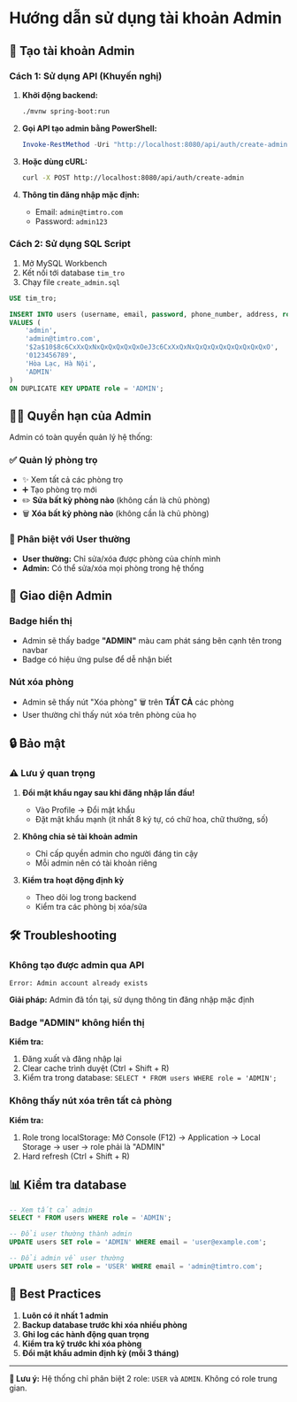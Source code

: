 # Hướng dẫn sử dụng tài khoản Admin

## 🔐 Tạo tài khoản Admin

### Cách 1: Sử dụng API (Khuyến nghị)

1. **Khởi động backend:**
   ```bash
   ./mvnw spring-boot:run
   ```

2. **Gọi API tạo admin bằng PowerShell:**
   ```powershell
   Invoke-RestMethod -Uri "http://localhost:8080/api/auth/create-admin" -Method POST
   ```

3. **Hoặc dùng cURL:**
   ```bash
   curl -X POST http://localhost:8080/api/auth/create-admin
   ```

4. **Thông tin đăng nhập mặc định:**
   - Email: `admin@timtro.com`
   - Password: `admin123`

### Cách 2: Sử dụng SQL Script

1. Mở MySQL Workbench
2. Kết nối tới database `tim_tro`
3. Chạy file `create_admin.sql`

```sql
USE tim_tro;

INSERT INTO users (username, email, password, phone_number, address, role) 
VALUES (
    'admin', 
    'admin@timtro.com', 
    '$2a$10$8c6CxXxQxNxQxQxQxQxQxOeJ3c6CxXxQxNxQxQxQxQxQxQxQxQxQxO', 
    '0123456789', 
    'Hòa Lạc, Hà Nội', 
    'ADMIN'
)
ON DUPLICATE KEY UPDATE role = 'ADMIN';
```

## 👨‍💼 Quyền hạn của Admin

Admin có toàn quyền quản lý hệ thống:

### ✅ Quản lý phòng trọ
- ✨ Xem tất cả các phòng trọ
- ➕ Tạo phòng trọ mới
- ✏️ **Sửa bất kỳ phòng nào** (không cần là chủ phòng)
- 🗑️ **Xóa bất kỳ phòng nào** (không cần là chủ phòng)

### 👤 Phân biệt với User thường
- **User thường:** Chỉ sửa/xóa được phòng của chính mình
- **Admin:** Có thể sửa/xóa mọi phòng trong hệ thống

## 🎨 Giao diện Admin

### Badge hiển thị
- Admin sẽ thấy badge **"ADMIN"** màu cam phát sáng bên cạnh tên trong navbar
- Badge có hiệu ứng pulse để dễ nhận biết

### Nút xóa phòng
- Admin sẽ thấy nút "Xóa phòng" 🗑️ trên **TẤT CẢ** các phòng
- User thường chỉ thấy nút xóa trên phòng của họ

## 🔒 Bảo mật

### ⚠️ Lưu ý quan trọng
1. **Đổi mật khẩu ngay sau khi đăng nhập lần đầu!**
   - Vào Profile → Đổi mật khẩu
   - Đặt mật khẩu mạnh (ít nhất 8 ký tự, có chữ hoa, chữ thường, số)

2. **Không chia sẻ tài khoản admin**
   - Chỉ cấp quyền admin cho người đáng tin cậy
   - Mỗi admin nên có tài khoản riêng

3. **Kiểm tra hoạt động định kỳ**
   - Theo dõi log trong backend
   - Kiểm tra các phòng bị xóa/sửa

## 🛠️ Troubleshooting

### Không tạo được admin qua API
```
Error: Admin account already exists
```
**Giải pháp:** Admin đã tồn tại, sử dụng thông tin đăng nhập mặc định

### Badge "ADMIN" không hiển thị
**Kiểm tra:**
1. Đăng xuất và đăng nhập lại
2. Clear cache trình duyệt (Ctrl + Shift + R)
3. Kiểm tra trong database: `SELECT * FROM users WHERE role = 'ADMIN';`

### Không thấy nút xóa trên tất cả phòng
**Kiểm tra:**
1. Role trong localStorage: Mở Console (F12) → Application → Local Storage → user → role phải là "ADMIN"
2. Hard refresh (Ctrl + Shift + R)

## 📊 Kiểm tra database

```sql
-- Xem tất cả admin
SELECT * FROM users WHERE role = 'ADMIN';

-- Đổi user thường thành admin
UPDATE users SET role = 'ADMIN' WHERE email = 'user@example.com';

-- Đổi admin về user thường
UPDATE users SET role = 'USER' WHERE email = 'admin@timtro.com';
```

## 🎯 Best Practices

1. **Luôn có ít nhất 1 admin**
2. **Backup database trước khi xóa nhiều phòng**
3. **Ghi log các hành động quan trọng**
4. **Kiểm tra kỹ trước khi xóa phòng**
5. **Đổi mật khẩu admin định kỳ (mỗi 3 tháng)**

---

**📝 Lưu ý:** Hệ thống chỉ phân biệt 2 role: `USER` và `ADMIN`. Không có role trung gian.

